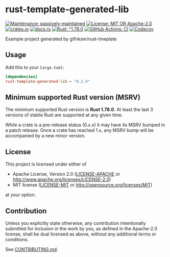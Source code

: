 <!-- cargo-sync-rdme title [[ -->
# rust-template-generated-lib
<!-- cargo-sync-rdme ]] -->
<!-- cargo-sync-rdme badge [[ -->
[![Maintenance: passively-maintained](https://img.shields.io/badge/maintenance-passively--maintained-yellowgreen.svg?style=flat-square)](https://doc.rust-lang.org/cargo/reference/manifest.html#the-badges-section)
[![License: MIT OR Apache-2.0](https://img.shields.io/crates/l/rust-template-generated-lib.svg?style=flat-square)](#license)
[![crates.io](https://img.shields.io/crates/v/rust-template-generated-lib.svg?logo=rust&style=flat-square)](https://crates.io/crates/rust-template-generated-lib)
[![docs.rs](https://img.shields.io/docsrs/rust-template-generated-lib.svg?logo=docs.rs&style=flat-square)](https://docs.rs/rust-template-generated-lib)
[![Rust: ^1.78.0](https://img.shields.io/badge/rust-^1.78.0-93450a.svg?logo=rust&style=flat-square)](https://doc.rust-lang.org/cargo/reference/manifest.html#the-rust-version-field)
[![GitHub Actions: CI](https://img.shields.io/github/actions/workflow/status/gifnksm/rust-template-generated-lib/ci.yml.svg?label=CI&logo=github&style=flat-square)](https://github.com/gifnksm/rust-template-generated-lib/actions/workflows/ci.yml)
[![Codecov](https://img.shields.io/codecov/c/github/gifnksm/rust-template-generated-lib.svg?label=codecov&logo=codecov&style=flat-square)](https://codecov.io/gh/gifnksm/rust-template-generated-lib)
<!-- cargo-sync-rdme ]] -->

<!-- cargo-sync-rdme rustdoc [[ -->
Example project generated by gifnksm/rust-tmeplate

## Usage

Add this to your `Cargo.toml`:

````toml
[dependencies]
rust-template-generated-lib = "0.2.4"
````
<!-- cargo-sync-rdme ]] -->

## Minimum supported Rust version (MSRV)

The minimum supported Rust version is **Rust 1.78.0**.
At least the last 3 versions of stable Rust are supported at any given time.

While a crate is a pre-release status (0.x.x) it may have its MSRV bumped in a patch release.
Once a crate has reached 1.x, any MSRV bump will be accompanied by a new minor version.

## License

This project is licensed under either of

* Apache License, Version 2.0
   ([LICENSE-APACHE](LICENSE-APACHE) or <http://www.apache.org/licenses/LICENSE-2.0>)
* MIT license
   ([LICENSE-MIT](LICENSE-MIT) or <http://opensource.org/licenses/MIT>)

at your option.

## Contribution

Unless you explicitly state otherwise, any contribution intentionally submitted
for inclusion in the work by you, as defined in the Apache-2.0 license, shall be
dual licensed as above, without any additional terms or conditions.

See [CONTRIBUTING.md](CONTRIBUTING.md).
